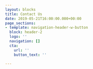 ```yaml
---
layout: blocks
title: Contact Us
date: 2019-05-21T16:00:00.000+00:00
page_sections:
- template: navigation-header-w-button
  block: header-2
  logo: ''
  navigation: []
  cta:
    url: ''
    button_text: ''

---
```

